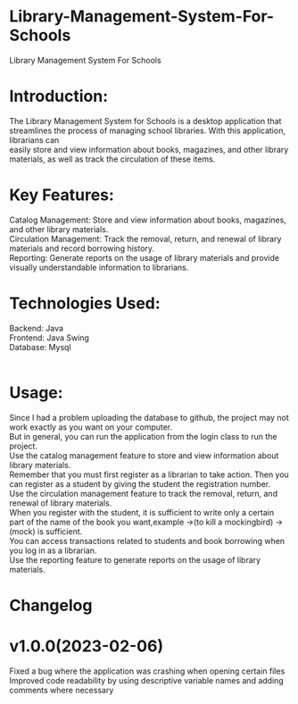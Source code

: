 # Library-Management-System-For-Schools
 Library Management System For Schools<br>
 # Introduction:
The Library Management System for Schools is a desktop application that streamlines the process of managing school libraries. With this application, librarians can<br> easily store and view information about books, magazines, and other library materials, as well as track the circulation of these items.<br>

# Key Features:
Catalog Management: Store and view information about books, magazines, and other library materials.<br>
Circulation Management: Track the removal, return, and renewal of library materials and record borrowing history.<br>
Reporting: Generate reports on the usage of library materials and provide visually understandable information to librarians.<br>

# Technologies Used:
Backend: Java<br>
Frontend: Java Swing<br>
Database: Mysql<br><br>

# Usage:

Since I had a problem uploading the database to github, the project may not work exactly as you want on your computer.<br>
But in general, you can run the application from the login class to run the project.<br>
Use the catalog management feature to store and view information about library materials.<br>
Remember that you must first register as a librarian to take action. Then you can register as a student by giving the student the registration number.<br>
Use the circulation management feature to track the removal, return, and renewal of library materials.<br>
When you register with the student, it is sufficient to write only a certain part of the name of the book you want,example ->(to kill a mockingbird) ->(mock) is sufficient.<br>
You can access transactions related to students and book borrowing when you log in as a librarian.<br>
Use the reporting feature to generate reports on the usage of library materials.<br>

# Changelog

# v1.0.0(2023-02-06)
Fixed a bug where the application was crashing when opening certain files<br>
Improved code readability by using descriptive variable names and adding comments where necessary

